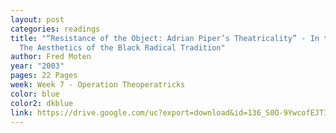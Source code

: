 ```yaml
---
layout: post
categories: readings
title: "“Resistance of the Object: Adrian Piper’s Theatricality” - In the Break:
  The Aesthetics of the Black Radical Tradition"
author: Fred Moten
year: "2003"
pages: 22 Pages
week: Week 7 - Operation Theoperatricks
color: blue
color2: dkblue
link: https://drive.google.com/uc?export=download&id=136_S0O-9YwcofEJTI3nKpxZzz8nUOYl5
---
```

